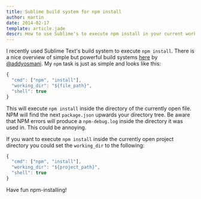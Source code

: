 ```yaml
---
title: Sublime build system for npm install
author: martin
date: 2014-02-17
template: article.jade
descr: How to use Sublime's to execute npm install in your current working directory
---
```


I recently used Sublime Text's build system to execute ```npm install```. There is a nice overview of simple but powerful build systems [here](http://addyosmani.com/blog/custom-sublime-text-build-systems-for-popular-tools-and-languages/) by [@addyosmani](https://twitter.com/addyosmani). My ```npm``` task is just as simple and looks like this:

```js
{
  "cmd": ["npm", "install"],
  "working_dir": "${file_path}",
  "shell": true
}
```

This will execute ```npm install``` inside the directory of the currently open file. NPM will find the next ```package.json``` upwards your directory tree. Be aware that NPM errors will produce a ```npm-debug.log``` inside the directory it was used in. This could be annoying.

If you want to execute ```npm install``` inside the currently open project directory you could set the ```working_dir``` to the following:

```js
{
  "cmd": ["npm", "install"],
  "working_dir": "${project_path}",
  "shell": true
}
```

Have fun npm-installing!